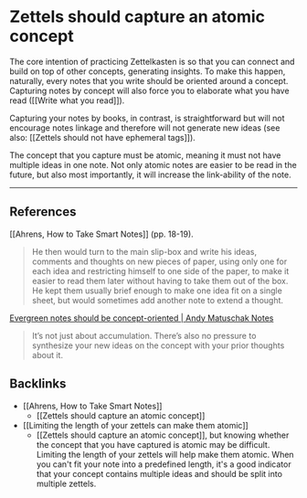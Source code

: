 # Zettels should capture an atomic concept
The core intention of practicing Zettelkasten is so that you can connect and build on top of other concepts, generating insights. To make this happen, naturally, every notes that you write should be oriented around a concept. Capturing notes by concept will also force you to elaborate what you have read ([[Write what you read]]).

Capturing your notes by books, in contrast, is straightforward but will not encourage notes linkage and therefore will not generate new ideas (see also: [[Zettels should not have ephemeral tags]]). 

The concept that you capture must be atomic, meaning it must not have multiple ideas in one note. Not only atomic notes are easier to be read in the future, but also most importantly, it will increase the link-ability of the note.

---
## References
[[Ahrens, How to Take Smart Notes]] (pp. 18-19).
> He then would turn to the main slip-box and write his ideas, comments and thoughts on new pieces of paper, using only one for each idea and restricting himself to one side of the paper, to make it easier to read them later without having to take them out of the box. He kept them usually brief enough to make one idea fit on a single sheet, but would sometimes add another note to extend a thought.

[Evergreen notes should be concept-oriented | Andy Matuschak Notes](https://notes.andymatuschak.org/Evergreen_notes_should_be_concept-oriented) 
> It’s not just about accumulation. There’s also no pressure to synthesize your new ideas on the concept with your prior thoughts about it.

## Backlinks
* [[Ahrens, How to Take Smart Notes]]
	* [[Zettels should capture an atomic concept]]
* [[Limiting the length of your zettels can make them atomic]]
	* [[Zettels should capture an atomic concept]], but knowing whether the concept that you have captured is atomic may be difficult. Limiting the length of your zettels will help make them atomic. When you can't fit your note into a predefined length, it's a good indicator that your concept contains multiple ideas and should be split into multiple zettels.

<!-- #evergreen #constraint -->

<!-- {BearID:93A47E3F-8E1A-46F6-B566-D56D56DA8CBF-71920-000177816BAD2726} -->
